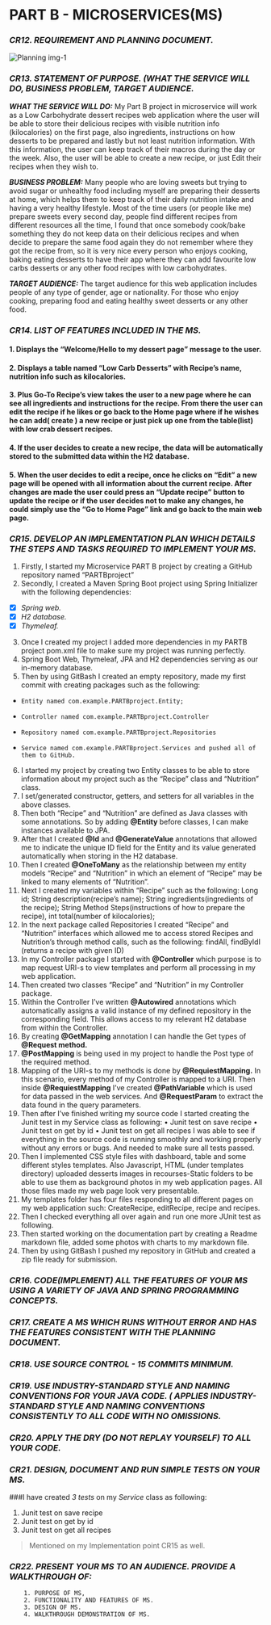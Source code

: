 # **PART B - MICROSERVICES(MS)**

### *CR12. REQUIREMENT AND PLANNING DOCUMENT.*

![Planning img-1](https://user-images.githubusercontent.com/81399590/130353291-72a0df6d-9627-4393-a1e5-df892655e245.jpg)


### *CR13. STATEMENT OF PURPOSE. (WHAT THE SERVICE WILL DO, BUSINESS PROBLEM, TARGET AUDIENCE.*

_**WHAT THE SERVICE WILL DO:**_
My Part B project in microservice will work as a Low Carbohydrate dessert recipes web application where the user will be able to store their delicious recipes with visible nutrition info (kilocalories) on the first page, also ingredients, instructions on how desserts to be prepared and lastly but not least nutrition information. With this information, the user can keep track of their macros during the day or the week. Also, the user will be able to create a new recipe, or just Edit their recipes when they wish to.

_**BUSINESS PROBLEM:**_ Many people who are loving sweets but trying to avoid sugar or unhealthy food including myself are preparing their desserts at home, which helps them to keep track of their daily nutrition intake and having a very healthy lifestyle. Most of the time users (or people like me) prepare sweets every second day, people find different recipes from different resources all the time, I found that once somebody cook/bake something they do not keep data on their delicious recipes and when decide to prepare the same food again they do not remember where they got the recipe from, so it is very nice every person who enjoys cooking, baking eating desserts to have their app where they can add favourite low carbs desserts or any other food recipes with low carbohydrates.

_**TARGET AUDIENCE:**_
The target audience for this web application includes people of any type of gender, age or nationality. For those who enjoy cooking, preparing food and eating healthy sweet desserts or any other food.

### *CR14. LIST OF FEATURES INCLUDED IN THE MS.*
#### 1. Displays the “Welcome/Hello to my dessert page” message to the user.
#### 2. Displays a table named “Low Carb Desserts” with Recipe’s name, nutrition info such as kilocalories.
#### 3. Plus Go-To Recipe’s view takes the user to a new page where he can see all ingredients and instructions for the recipe. From there the user can edit the recipe if he likes or go back to the Home page where if he wishes he can add( create ) a new recipe or just pick up one from the table(list) with low crab dessert recipes.
#### 4. If the user decides to create a new recipe, the data will be automatically stored to the submitted data within the H2 database.
#### 5. When the user decides to edit a recipe, once he clicks on “Edit” a new page will be opened with all information about the current recipe. After changes are made the user could press an “Update recipe” button to update the recipe or if the user decides not to make any changes, he could simply use the “Go to Home Page” link and go back to the main web page.


### *CR15. DEVELOP AN IMPLEMENTATION PLAN WHICH DETAILS THE STEPS AND TASKS REQUIRED TO IMPLEMENT YOUR MS.*
1. Firstly, I started my Microservice PART B project by creating a GitHub repository named “PARTBproject”
2. Secondly, I created a Maven Spring Boot project using Spring Initializer with the following dependencies:
-[x] _Spring web._
-[x] _H2 database._
-[x] _Thymeleaf._
3. Once I created my project I added more dependencies in my PARTB project pom.xml file to make sure my project was running perfectly.
4.  Spring Boot Web, Thymeleaf, JPA and H2 dependencies serving as our in-memory database.
5. Then by using GitBash I created an empty repository, made my first commit with creating packages such as the following:
-     Entity named com.example.PARTBproject.Entity; 
-     Controller named com.example.PARTBproject.Controller
-     Repository named com.example.PARTBproject.Repositories
-     Service named com.example.PARTBproject.Services and pushed all of them to GitHub.

6. I started my project by creating two Entity classes to be able to store information about my project such as the “Recipe” class and “Nutrition” class.
7. I set/generated constructor, getters, and setters for all variables in the above classes.
8. Then both “Recipe” and “Nutrition” are defined as Java classes with some annotations. So by adding **@Entity** before classes, I can make instances available to JPA.
9. After that I created **@Id** and **@GenerateValue** annotations that allowed me to indicate the unique ID field for the Entity and its value generated automatically when storing in the H2 database.
10.    Then I created **@OneToMany** as the relationship between my entity models “Recipe” and “Nutrition” in which an element of “Recipe” may be linked to many elements of “Nutrition”.
11.    Next I created my variables within “Recipe” such as the following:
       Long id; String description(recipe’s name); String ingredients(ingredients of the recipe); String Method Steps(instructions of how to prepare the recipe), int total(number of kilocalories);
12.    In the next package called Repositories  I created “Recipe” and “Nutrition” interfaces which allowed me to access stored Recipes and Nutrition’s through method calls, such as the following: findAll, findByIdI (returns a recipe with given ID)
13.    In my Controller package I started with **@Controller** which purpose is to map request URI-s to view templates and perform all processing in my web application.
14.    Then created two classes “Recipe” and “Nutrition” in my Controller package.
15.    Within the Controller I’ve written **@Autowired** annotations which automatically assigns a valid instance of my defined repository in the corresponding field. This allows access to my relevant H2 database from within the Controller.
16.    By creating **@GetMapping** annotation I can handle the Get types of **@Request method.**
17.    **@PostMapping** is being used in my project to handle the Post type of the required method.
18.    Mapping of the URI-s to my methods is done by **@RequiestMapping.** In this scenario, every method of my Controller is mapped to a URI. Then inside **@RequiestMapping** I’ve created **@PathVariable** which is used for data passed in the web services. And **@RequestParam** to extract the data found in the query parameters.
19.    Then after I’ve finished writing my source code I started creating the Junit test in my Service class as following:
       •  Junit test on save recipe
       •  Junit test on get by id
       •  Junit test on get all recipes
       I was able to see if everything in the source code is running smoothly and working properly without any errors or bugs. And needed to make sure all tests passed.
20.    Then I implemented CSS style files with dashboard, table and some different styles templates. Also Javascript, HTML (under templates directory) uploaded desserts images in recourses-Static folders to be able to use them as background photos in my web application pages. All those files made my web page look very presentable.
21.    My templates folder has four files responding to all different pages on my web application such: CreateRecipe, editRecipe, recipe and recipes.
22.    Then I checked everything all over again and run one more JUnit test as following.
23.    Then started working on the documentation part by creating a Readme markdown file, added some photos with charts to my markdown file.
24.    Then by using GitBash I pushed my repository in GitHub and created a zip file ready for submission.

### *CR16. CODE(IMPLEMENT) ALL THE FEATURES OF YOUR MS USING A VARIETY OF JAVA AND SPRING PROGRAMMING CONCEPTS.*
### *CR17. CREATE A MS WHICH RUNS WITHOUT ERROR AND HAS THE FEATURES CONSISTENT WITH THE PLANNING DOCUMENT.*
### *CR18. USE SOURCE CONTROL - 15 COMMITS MINIMUM.*
### *CR19. USE INDUSTRY-STANDARD STYLE AND NAMING CONVENTIONS FOR YOUR JAVA CODE. ( APPLIES INDUSTRY-STANDARD STYLE AND NAMING CONVENTIONS CONSISTENTLY TO ALL CODE WITH NO OMISSIONS.*
### *CR20. APPLY THE DRY (DO NOT REPLAY YOURSELF) TO ALL YOUR CODE.*

### *CR21. DESIGN, DOCUMENT AND RUN SIMPLE TESTS ON YOUR MS.*
###I have created *3 tests* on my *Service* class as following:
1. Junit test on save recipe
2. Junit test on get by id
3. Junit test on get all recipes
>Mentioned on my Implementation point CR15 as well.
### *CR22. PRESENT YOUR MS TO AN AUDIENCE. PROVIDE A WALKTHROUGH OF:*
        1. PURPOSE OF MS,
        2. FUNCTIONALITY AND FEATURES OF MS.
        3. DESIGN OF MS.
        4. WALKTHROUGH DEMONSTRATION OF MS.


